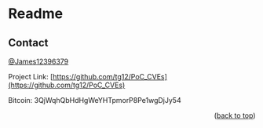 # Readme

<!-- CONTACT -->
## Contact

[@James12396379](https://twitter.com/James12396379)

Project Link: [https://github.com/tg12/PoC_CVEs](https://github.com/tg12/PoC_CVEs)

Bitcoin: 3QjWqhQbHdHgWeYHTpmorP8Pe1wgDjJy54

<p align="right">(<a href="#readme-top">back to top</a>)</p>
